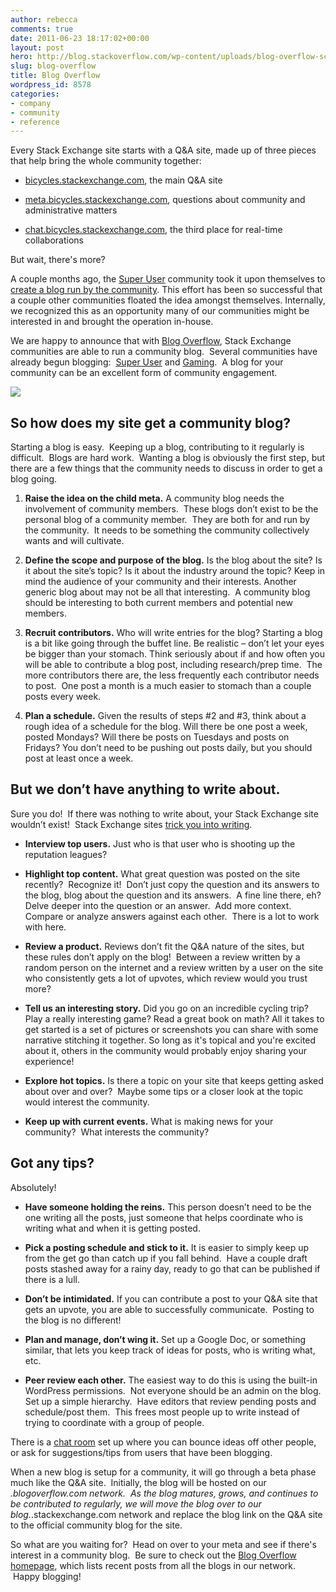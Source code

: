 ```yaml
---
author: rebecca
comments: true
date: 2011-06-23 18:17:02+00:00
layout: post
hero: http://blog.stackoverflow.com/wp-content/uploads/blog-overflow-screenshot1.png
slug: blog-overflow
title: Blog Overflow
wordpress_id: 8578
categories:
- company
- community
- reference
---
```


Every Stack Exchange site starts with a Q&A site, made up of three pieces that help bring the whole community together:



	
  * [bicycles.stackexchange.com](http://bicycles.stackexchange.com), the main Q&A site

	
  * [meta.bicycles.stackexchange.com](http://meta.bicycles.stackexchange.com), questions about community and administrative matters

	
  * [chat.bicycles.stackexchange.com](http://chat.bicycles.stackexchange.com), the third place for real-time collaborations


But wait, there's more?

A couple months ago, the [Super User](http://superuser.com) community took it upon themselves to [create a blog run by the community](http://meta.superuser.com/questions/2278/the-super-user-blog-is-looking-for-writers). This effort has been so successful that a couple other communities floated the idea amongst themselves. Internally, we recognized this as an opportunity many of our communities might be interested in and brought the operation in-house.

We are happy to announce that with [Blog Overflow](http://blogoverflow.com), Stack Exchange communities are able to run a community blog.  Several communities have already begun blogging:  [Super User](http://blog.superuser.com) and [Gaming](http://gaming.blogoverflow.com).  A blog for your community can be an excellent form of community engagement.

[![](http://blog.stackoverflow.com/wp-content/uploads/blog-overflow-screenshot1.png)](http://blogoverflow.com)



## So how does my site get a community blog?


Starting a blog is easy.  Keeping up a blog, contributing to it regularly is difficult.  Blogs are hard work.  Wanting a blog is obviously the first step, but there are a few things that the community needs to discuss in order to get a blog going.



	
  1. **Raise the idea on the child meta.** A community blog needs the involvement of community members.  These blogs don’t exist to be the personal blog of a community member.  They are both for and run by the community.  It needs to be something the community collectively wants and will cultivate.

	
  2. **Define the scope and purpose of the blog.** Is the blog about the site? Is it about the site’s topic? Is it about the industry around the topic? Keep in mind the audience of your community and their interests. Another generic blog about <x> may not be all that interesting.  A community blog should be interesting to both current members and potential new members.

	
  3. **Recruit contributors.** Who will write entries for the blog? Starting a blog is a bit like going through the buffet line. Be realistic – don’t let your eyes be bigger than your stomach. Think seriously about if and how often you will be able to contribute a blog post, including research/prep time.  The more contributors there are, the less frequently each contributor needs to post.  One post a month is a much easier to stomach than a couple posts every week.

	
  4. **Plan a schedule.** Given the results of steps #2 and #3, think about a rough idea of a schedule for the blog. Will there be one post a week, posted Mondays? Will there be <x> posts on Tuesdays and <y> posts on Fridays? You don’t need to be pushing out posts daily, but you should post at least once a week.




## But we don’t have anything to write about.


Sure you do!  If there was nothing to write about, your Stack Exchange site wouldn’t exist!  Stack Exchange sites [trick you into writing](http://www.codinghorror.com/blog/2011/02/how-to-write-without-writing.html).



	
  * **Interview top users.** Just who is that user who is shooting up the reputation leagues?

	
  * **Highlight top content.** What great question was posted on the site recently?  Recognize it!  Don’t just copy the question and its answers to the blog, blog about the question and its answers.  A fine line there, eh?  Delve deeper into the question or an answer.  Add more context.  Compare or analyze answers against each other.  There is a lot to work with here.

	
  * **Review a product.** Reviews don’t fit the Q&A nature of the sites, but these rules don’t apply on the blog!  Between a review written by a random person on the internet and a review written by a user on the site who consistently gets a lot of upvotes, which review would you trust more?

	
  * **Tell us an interesting story.** Did you go on an incredible cycling trip? Play a really interesting game? Read a great book on math? All it takes to get started is a set of pictures or screenshots you can share with some narrative stitching it together. So long as it's topical and you're excited about it, others in the community would probably enjoy sharing your experience!

	
  * **Explore hot topics.** Is there a topic on your site that keeps getting asked about over and over?  Maybe some tips or a closer look at the topic would interest the community.

	
  * **Keep up with current events.** What is making news for your community?  What interests the community?




## Got any tips?


Absolutely!



	
  * **Have someone holding the reins.** This person doesn’t need to be the one writing all the posts, just someone that helps coordinate who is writing what and when it is getting posted.

	
  * **Pick a posting schedule and stick to it.** It is easier to simply keep up from the get go than catch up if you fall behind.  Have a couple draft posts stashed away for a rainy day, ready to go that can be published if there is a lull.

	
  * **Don’t be intimidated.** If you can contribute a post to your Q&A site that gets an upvote, you are able to successfully communicate.  Posting to the blog is no different!

	
  * **Plan and manage, don’t wing it.** Set up a Google Doc, or something similar, that lets you keep track of ideas for posts, who is writing what, etc.

	
  * **Peer review each other.** The easiest way to do this is using the built-in WordPress permissions.  Not everyone should be an admin on the blog.  Set up a simple hierarchy.  Have editors that review pending posts and schedule/post them.  This frees most people up to write instead of trying to coordinate with a group of people.


There is a [chat room](http://chat.stackexchange.com/rooms/115/stack-exchange-community-blogs) set up where you can bounce ideas off other people, or ask for suggestions/tips from users that have been blogging.

When a new blog is setup for a community, it will go through a beta phase much like the Q&A site.  Initially, the blog will be hosted on our *.blogoverflow.com network.  As the blog matures, grows, and continues to be contributed to regularly, we will move the blog over to our blog.*.stackexchange.com network and replace the blog link on the Q&A site to the official community blog for the site.

So what are you waiting for?  Head on over to your meta and see if there's interest in a community blog.  Be sure to check out the [Blog Overflow homepage](http://blogoverflow.com), which lists recent posts from all the blogs in our network.  Happy blogging!

